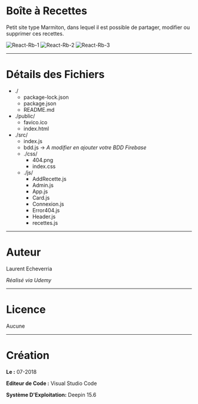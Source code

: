 # Boîte à Recettes

Petit site type Marmiton, dans lequel il est possible de partager, modifier ou supprimer ces recettes.

![React-Rb-1](https://preview.ibb.co/bGjAuJ/Deepin_Capture_cran_20180716162716.png)
![React-Rb-2](https://preview.ibb.co/dbzzod/Deepin_Capture_cran_20180716162638.png)
![React-Rb-3](https://preview.ibb.co/bJ33EJ/Deepin_Capture_cran_20180716162700.png)

---

# Détails des Fichiers

* ./
    * package-lock.json
    * package.json
    * README.md
* ./public/
    * favico.ico
    * index.html
* ./src/
    * index.js
    * bdd.js -> _A modifier en ajouter votre BDD Firebase_
    * ./css/
        * 404.png
        * index.css
    * ./js/
        * AddRecette.js
        * Admin.js
        * App.js
        * Card.js
        * Connexion.js
        * Error404.js
        * Header.js
        * recettes.js


---

# Auteur

Laurent Echeverria

_Réalisé via Udemy_

---

# Licence

Aucune

---

# Création

**Le :** 07-2018

**Editeur de Code :** Visual Studio Code

**Système D'Exploitation:** Deepin 15.6